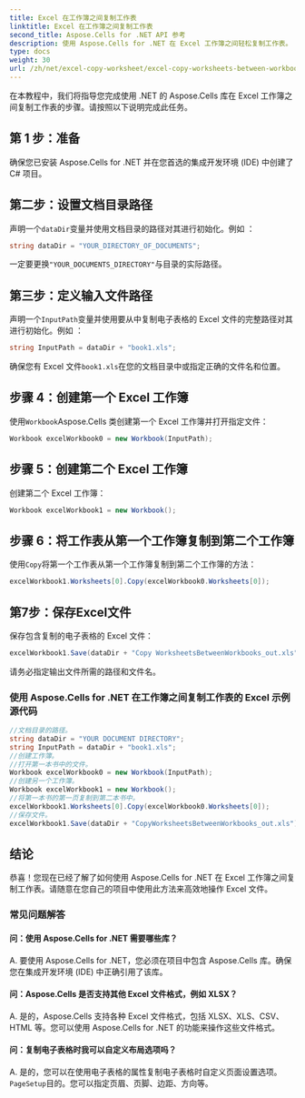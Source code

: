 ```yaml
---
title: Excel 在工作簿之间复制工作表
linktitle: Excel 在工作簿之间复制工作表
second_title: Aspose.Cells for .NET API 参考
description: 使用 Aspose.Cells for .NET 在 Excel 工作簿之间轻松复制工作表。
type: docs
weight: 30
url: /zh/net/excel-copy-worksheet/excel-copy-worksheets-between-workbooks/
---
```

在本教程中，我们将指导您完成使用 .NET 的 Aspose.Cells 库在 Excel 工作簿之间复制工作表的步骤。请按照以下说明完成此任务。

## 第 1 步：准备

确保您已安装 Aspose.Cells for .NET 并在您首选的集成开发环境 (IDE) 中创建了 C# 项目。

## 第二步：设置文档目录路径

声明一个`dataDir`变量并使用文档目录的路径对其进行初始化。例如 ：

```csharp
string dataDir = "YOUR_DIRECTORY_OF_DOCUMENTS";
```

一定要更换`"YOUR_DOCUMENTS_DIRECTORY"`与目录的实际路径。

## 第三步：定义输入文件路径

声明一个`InputPath`变量并使用要从中复制电子表格的 Excel 文件的完整路径对其进行初始化。例如 ：

```csharp
string InputPath = dataDir + "book1.xls";
```

确保您有 Excel 文件`book1.xls`在您的文档目录中或指定正确的文件名和位置。

## 步骤 4：创建第一个 Excel 工作簿

使用`Workbook`Aspose.Cells 类创建第一个 Excel 工作簿并打开指定文件：

```csharp
Workbook excelWorkbook0 = new Workbook(InputPath);
```

## 步骤 5：创建第二个 Excel 工作簿

创建第二个 Excel 工作簿：

```csharp
Workbook excelWorkbook1 = new Workbook();
```

## 步骤 6：将工作表从第一个工作簿复制到第二个工作簿

使用`Copy`将第一个工作表从第一个工作簿复制到第二个工作簿的方法：

```csharp
excelWorkbook1.Worksheets[0].Copy(excelWorkbook0.Worksheets[0]);
```

## 第7步：保存Excel文件

保存包含复制的电子表格的 Excel 文件：

```csharp
excelWorkbook1.Save(dataDir + "Copy WorksheetsBetweenWorkbooks_out.xls");
```

请务必指定输出文件所需的路径和文件名。

### 使用 Aspose.Cells for .NET 在工作簿之间复制工作表的 Excel 示例源代码 
```csharp
//文档目录的路径。
string dataDir = "YOUR DOCUMENT DIRECTORY";
string InputPath = dataDir + "book1.xls";
//创建工作簿。
//打开第一本书中的文件。
Workbook excelWorkbook0 = new Workbook(InputPath);
//创建另一个工作簿。
Workbook excelWorkbook1 = new Workbook();
//将第一本书的第一页复制到第二本书中。
excelWorkbook1.Worksheets[0].Copy(excelWorkbook0.Worksheets[0]);
//保存文件。
excelWorkbook1.Save(dataDir + "CopyWorksheetsBetweenWorkbooks_out.xls");
```

## 结论

恭喜！您现在已经了解了如何使用 Aspose.Cells for .NET 在 Excel 工作簿之间复制工作表。请随意在您自己的项目中使用此方法来高效地操作 Excel 文件。

### 常见问题解答

#### 问：使用 Aspose.Cells for .NET 需要哪些库？

A. 要使用 Aspose.Cells for .NET，您必须在项目中包含 Aspose.Cells 库。确保您在集成开发环境 (IDE) 中正确引用了该库。

#### 问：Aspose.Cells 是否支持其他 Excel 文件格式，例如 XLSX？

A. 是的，Aspose.Cells 支持各种 Excel 文件格式，包括 XLSX、XLS、CSV、HTML 等。您可以使用 Aspose.Cells for .NET 的功能来操作这些文件格式。

#### 问：复制电子表格时我可以自定义布局选项吗？

A. 是的，您可以在使用电子表格的属性复制电子表格时自定义页面设置选项。`PageSetup`目的。您可以指定页眉、页脚、边距、方向等。